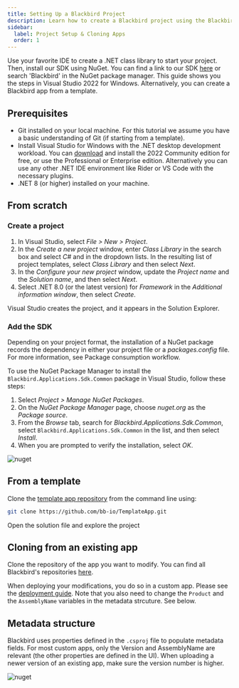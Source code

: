 ```yaml
---
title: Setting Up a Blackbird Project
description: Learn how to create a Blackbird project using the Blackbird SDK.
sidebar:
  label: Project Setup & Cloning Apps
  order: 1
---
```


Use your favorite IDE to create a .NET class library to start your project. Then, install our SDK using NuGet. You can find a link to our SDK [here](https://www.nuget.org/packages/Blackbird.Applications.Sdk.Common) or search 'Blackbird' in the NuGet package manager. This guide shows you the steps in Visual Studio 2022 for Windows. Alternatively, you can create a Blackbird app from a template.

## Prerequisites

- Git installed on your local machine. For this tutorial we assume you have a basic understanding of Git (if starting from a template).
- Install Visual Studio for Windows with the .NET desktop development workload. You can [download](https://visualstudio.microsoft.com/) and install the 2022 Community edition for free, or use the Professional or Enterprise edition. Alternatively you can use any other .NET IDE environment like Rider or VS Code with the necessary plugins.
- .NET 8 (or higher) installed on your machine.

## From scratch

### Create a project

1. In Visual Studio, select _File > New > Project_.
2. In the _Create a new project_ window, enter _Class Library_ in the search box and select _C#_ and in the dropdown lists. In the resulting list of project templates, select _Class Library_ and then select _Next_.
3. In the _Configure your new project_ window, update the _Project name_ and the _Solution name_, and then select _Next_.
4. Select .NET 8.0 (or the latest version) for _Framework_ in the _Additional information window_, then select _Create_.

Visual Studio creates the project, and it appears in the Solution Explorer.

### Add the SDK

Depending on your project format, the installation of a NuGet package records the dependency in either your project file or a _packages.config_ file. For more information, see Package consumption workflow.

To use the NuGet Package Manager to install the `Blackbird.Applications.Sdk.Common` package in Visual Studio, follow these steps:

1. Select _Project > Manage NuGet Packages_.
2. On the _NuGet Package Manager_ page, choose _nuget.org_ as the _Package source_.
3. From the _Browse_ tab, search for _Blackbird.Applications.Sdk.Common_, select `Blackbird.Applications.Sdk.Common` in the list, and then select _Install_.
4. When you are prompted to verify the installation, select _OK_.

![nuget](~/assets/docs/nuget.png)

## From a template

Clone the [template app repository](https://github.com/bb-io/TemplateApp) from the command line using:

```bash
git clone https://github.com/bb-io/TemplateApp.git
```

Open the solution file and explore the project

## Cloning from an existing app

Clone the repository of the app you want to modify. You can find all Blackbird's repositories [here](https://github.com/orgs/bb-io/repositories).

When deploying your modifications, you do so in a custom app. Please see the [deployment guide](/blackbird-docs/sdk/deploying). Note that you also need to change the `Product` and the `AssemblyName` variables in the metadata strcuture. See below.

## Metadata structure

Blackbird uses properties defined in the `.csproj` file to populate metadata fields. For most custom apps, only the Version and AssemblyName are relevant (the other properties are defined in the UI). When uploading a newer version of an existing app, make sure the version number is higher.

![nuget](~/assets/docs/csproj.png)
